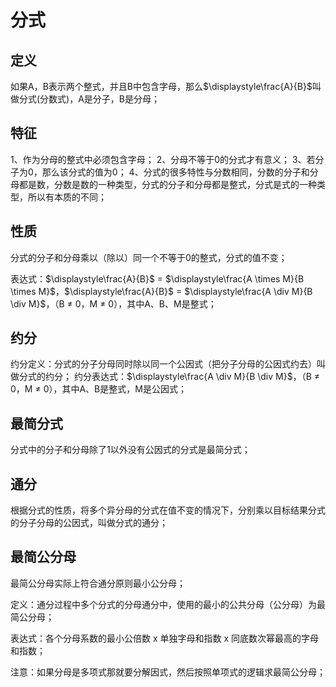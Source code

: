 # 分式

## 定义
如果A，B表示两个整式，并且B中包含字母，那么$\displaystyle\frac{A}{B}$叫做分式(分数式)，A是分子，B是分母；

## 特征
1、作为分母的整式中必须包含字母；
2、分母不等于0的分式才有意义；
3、若分子为0，那么该分式的值为0；
4、分式的很多特性与分数相同，分数的分子和分母都是数，分数是数的一种类型，分式的分子和分母都是整式，分式是式的一种类型，所以有本质的不同；

## 性质
分式的分子和分母乘以（除以）同一个不等于0的整式，分式的值不变；

表达式：$\displaystyle\frac{A}{B}$ = $\displaystyle\frac{A \times M}{B \times M}$，$\displaystyle\frac{A}{B}$ = $\displaystyle\frac{A \div M}{B \div M}$，（B $\ne$ 0，M $\ne$ 0），其中A、B、M是整式；

## 约分
约分定义：分式的分子分母同时除以同一个公因式（把分子分母的公因式约去）叫做分式的约分；
约分表达式：$\displaystyle\frac{A \div M}{B \div M}$，（B $\ne$ 0，M $\ne$ 0），其中A、B是整式，M是公因式；

## 最简分式
分式中的分子和分母除了1以外没有公因式的分式是最简分式；

## 通分
根据分式的性质，将多个异分母的分式在值不变的情况下，分别乘以目标结果分式的分子分母的公因式，叫做分式的通分；

## 最简公分母
最简公分母实际上符合通分原则最小公分母；

定义：通分过程中多个分式的分母通分中，使用的最小的公共分母（公分母）为最简公分母；

表达式：各个分母系数的最小公倍数 x 单独字母和指数 x 同底数次幂最高的字母和指数；

注意：如果分母是多项式那就要分解因式，然后按照单项式的逻辑求最简公分母；
